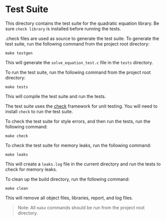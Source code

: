 # Test Suite

This directory contains the test suite for the quadratic equation library. Be sure `check library` is installed before running the tests.

.check files are used as source to generate the test suite. To generate the test suite, run the following command from the project root directory:

```
make testgen
```

This will generate the `solve_equation_test.c` file in the `tests` directory.

To run the test suite, run the following command from the project root directory:

```
make tests
```

This will compile the test suite and run the tests.

The test suite uses the [check](https://libcheck.github.io/check/) framework for unit testing. You will need to install `check` to run the test suite.

To check the test suite for style errors, and then run the tests, run the following command:

```
make check
```

To check the test suite for memory leaks, run the following command:

```
make leaks
```

This will create a `leaks.log` file in the current directory and run the tests to check for memory leaks.

To clean up the build directory, run the following command:

```
make clean
```

This will remove all object files, libraries, report, and log files.

> Note: All `make` commands should be run from the project root directory.
